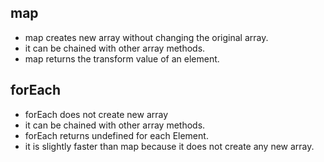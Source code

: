 ## map 

- map creates new array without changing the original array.
- it can be chained with other array methods.
- map returns the transform value of an element.

## forEach

- forEach does not create new array
- it can be chained with other array methods.
- forEach returns undefined for each Element.
- it is slightly faster than map because it does not create any new array.